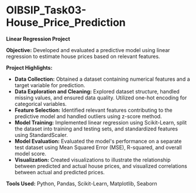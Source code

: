 # OIBSIP_Task03-House_Price_Prediction

**Linear Regression Project**

**Objective:** Developed and evaluated a predictive model using linear regression to estimate house prices based on relevant features.

**Project Highlights:**

- **Data Collection:** Obtained a dataset containing numerical features and a target variable for prediction.
- **Data Exploration and Cleaning:** Explored dataset structure, handled missing values, and ensured data quality. Utilized one-hot encoding for categorical variables.
- **Feature Selection:** Identified relevant features contributing to the predictive model and handled outliers using z-score method.
- **Model Training:** Implemented linear regression using Scikit-Learn, split the dataset into training and testing sets, and standardized features using StandardScaler.
- **Model Evaluation:** Evaluated the model's performance on a separate test dataset using Mean Squared Error (MSE), R-squared, and overall model score.
- **Visualization:** Created visualizations to illustrate the relationship between predicted and actual house prices, and visualized correlations between actual and predicted prices.

**Tools Used:** Python, Pandas, Scikit-Learn, Matplotlib, Seaborn
